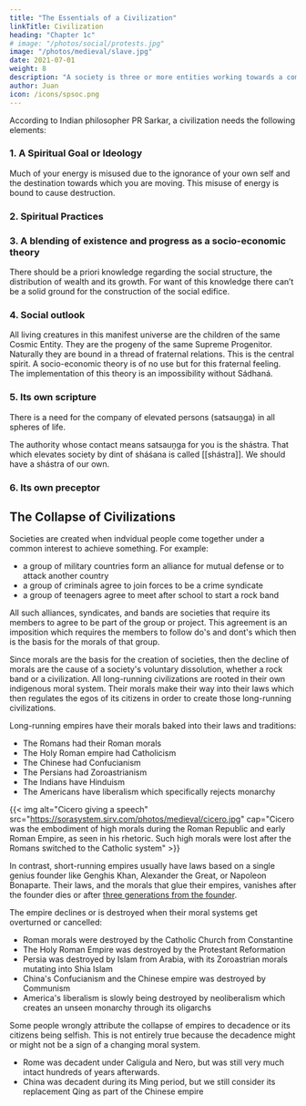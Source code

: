 ```yaml
---
title: "The Essentials of a Civilization"
linkTitle: Civilization
heading: "Chapter 1c"
# image: "/photos/social/protests.jpg"
image: "/photos/medieval/slave.jpg"
date: 2021-07-01
weight: 8
description: "A society is three or more entities working towards a common interest or goal"
author: Juan
icon: /icons/spsoc.png
---
```


According to Indian philosopher PR Sarkar, a civilization needs the following elements:


### 1. A Spiritual Goal or Ideology

Much of your energy is misused due to the ignorance of your own self and the destination towards which you are moving. This misuse of energy is bound to cause destruction.

### 2. Spiritual Practices 

<!-- Everyone has a physical structure. The problem with every individual is to produce more and more ectoplasmic stuff by the body and then to convert it into consciousness. 

There should be a proper process for this conversion. Spiritual cult consists of the conversion of the five rudimental factors into ectoplasmic stuff and then into consciousness through a special scientific process. 

This is a process of metamorphosis. Spiritual cult therefore, is indispensable. But only spiritual ideology and spiritual philosophy will not do. -->

### 3. A blending of existence and progress as a socio-economic theory

<!-- Asti and Bhati is -->

There should be a priori knowledge regarding the social structure, the distribution of wealth and its growth. For want of this knowledge there can’t be a solid ground for the construction of the social edifice.


### 4. Social outlook

All living creatures in this manifest universe are the children of the same Cosmic Entity. They are the progeny of the same Supreme Progenitor. Naturally they are bound in a thread of fraternal relations. This is the central spirit. A socio-economic theory is of no use but for this fraternal feeling. The implementation of this theory is an impossibility without Sádhaná.


### 5. Its own scripture

There is a need for the company of elevated persons (satsauṋga) in all spheres of life.

The authority whose contact means satsauṋga for you is the shástra. That which elevates society by dint of sháśana is called [[shástra]]. We should have a shástra of our own. 


### 6. Its own preceptor



## The Collapse of Civilizations

<!-- heading: "When their morals and fellow-feeling decline"
date: 2015-09-09 -->

<!-- description: "Since morals are the basis for the creation of societies, then the decline of morals are the cause of a society's voluntary dissolution, whether a rock band or a civilization"
 -->

<!-- Add Ibn Khaldun -->

Societies are created when indvidual people come together under a common interest to achieve something. For example:
- a group of military countries form an alliance for mutual defense or to attack another country
- a group of criminals agree to join forces to be a crime syndicate
- a group of teenagers agree to meet after school to start a rock band

All such alliances, syndicates, and bands are societies that require its members to agree to be part of the group or project. This agreement is an imposition which requires the members to follow do's and dont's which then is the basis for the morals of that group. 

Since morals are the basis for the creation of societies, then the decline of morals are the cause of a society's voluntary dissolution, whether a rock band or a civilization. All long-running civilizations are rooted in their own indigenous moral system. Their morals make their way into their laws which then regulates the egos of its citizens in order to create those long-running civilizations.

Long-running empires have their morals baked into their laws and traditions:
- The Romans had their Roman morals
- The Holy Roman empire had Catholicism
- The Chinese had Confucianism
- The Persians had Zoroastrianism
- The Indians have Hinduism
- The Americans have liberalism which specifically rejects monarchy

{{< img alt="Cicero giving a speech" src="https://sorasystem.sirv.com/photos/medieval/cicero.jpg" cap="Cicero was the embodiment of high morals during the Roman Republic and early Roman Empire, as seen in his rhetoric. Such high morals were lost after the Romans switched to the Catholic system" >}}


In contrast, short-running empires usually have laws based on a single genius founder like Genghis Khan, Alexander the Great, or Napoleon Bonaparte. Their laws, and the morals that glue their empires, vanishes after the founder dies or after [three generations from the founder](https://business.smu.edu.sg/master-wealth-management/lkcsb-community/how-beat-third-generation-curse).


The empire declines or is destroyed when their moral systems get overturned or cancelled:
- Roman morals were destroyed by the Catholic Church from Constantine
- The Holy Roman Empire was destroyed by the Protestant Reformation
- Persia was destroyed by Islam from Arabia, with its Zoroastrian morals mutating into Shia Islam
- China's Confucianism and the Chinese empire was destroyed by Communism
- America's liberalism is slowly being destroyed by neoliberalism which creates an unseen monarchy through its oligarchs

Some people wrongly attribute the collapse of empires to decadence or its citizens being selfish. This is not entirely true because the decadence might or might not be a sign of a changing moral system.
- Rome was decadent under Caligula and Nero, but was still very much intact hundreds of years afterwards.
- China was decadent during its Ming period, but we still consider its replacement Qing as part of the Chinese empire
<!-- 
#The deline of morals leads to collapse  What is common to the decline of all great powers and empires

Roman morals https://en.wikipedia.org/wiki/Mos_maiorum

 -->
